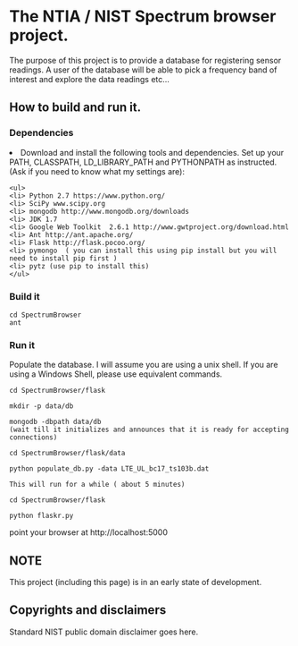 <h1> The NTIA / NIST Spectrum browser project. </h1>

The purpose of this project is to provide a database for registering sensor readings. A user of the database will be able to pick a frequency
band of interest and explore the data readings etc...

<h2> How to build and run it. </h2>

<h3> Dependencies </h3>

<li> Download and install the following tools and dependencies. Set up your PATH, CLASSPATH, LD_LIBRARY_PATH and PYTHONPATH as instructed. (Ask if you need 
 to know what my settings are):

    <ul>
    <li> Python 2.7 https://www.python.org/
    <li> SciPy www.scipy.org
    <li> mongodb http://www.mongodb.org/downloads
    <li> JDK 1.7
    <li> Google Web Toolkit  2.6.1 http://www.gwtproject.org/download.html
    <li> Ant http://ant.apache.org/
    <li> Flask http://flask.pocoo.org/
    <li> pymongo  ( you can install this using pip install but you will need to install pip first )
    <li> pytz (use pip to install this)
    </ul>

<h3> Build it </h3>

    cd SpectrumBrowser
    ant

<h3> Run it </h3>

 Populate the database. I will assume you are using a unix shell. If you are using a Windows Shell, please use equivalent commands.

    cd SpectrumBrowser/flask

    mkdir -p data/db

    mongodb -dbpath data/db
    (wait till it initializes and announces that it is ready for accepting connections)

    cd SpectrumBrowser/flask/data

    python populate_db.py -data LTE_UL_bc17_ts103b.dat

    This will run for a while ( about 5 minutes)

    cd SpectrumBrowser/flask

    python flaskr.py

point your browser at http://localhost:5000


<h2> NOTE </h2>

This project (including this page) is in an early state of development. 

<h2>Copyrights and disclaimers </h2>
Standard NIST public domain disclaimer goes here.
